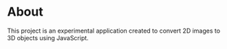 # About
This project is an experimental application created to convert 2D images to 3D objects using JavaScript.